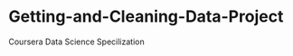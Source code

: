 Getting-and-Cleaning-Data-Project
=================================

Coursera Data Science Specilization
